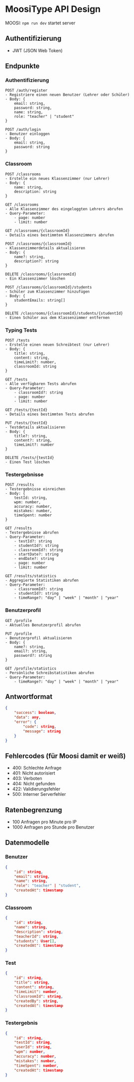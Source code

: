# MoosiType API Design
MOOSI: `npm run dev` startet server

## Authentifizierung
- JWT (JSON Web Token)

## Endpunkte

### Authentifizierung
```
POST /auth/register
- Registriere einen neuen Benutzer (Lehrer oder Schüler)
- Body: {
    email: string,
    password: string,
    name: string,
    role: "teacher" | "student"
}

POST /auth/login
- Benutzer einloggen
- Body: {
    email: string,
    password: string
}
```

### Classroom
```
POST /classrooms
- Erstelle ein neues Klassenzimmer (nur Lehrer)
- Body: {
    name: string,
    description: string
}

GET /classrooms
- Alle Klassenzimmer des eingeloggten Lehrers abrufen
- Query-Parameter:
    - page: number
    - limit: number

GET /classrooms/{classroomId}
- Details eines bestimmten Klassenzimmers abrufen

POST /classrooms/{classroomId}
- Klassenzimmerdetails aktualisieren
- Body: {
    name?: string,
    description?: string
}

DELETE /classrooms/{classroomId}
- Ein Klassenzimmer löschen

POST /classrooms/{classroomId}/students
- Schüler zum Klassenzimmer hinzufügen
- Body: {
    studentEmails: string[]
}

DELETE /classrooms/{classroomId}/students/{studentId}
- Einen Schüler aus dem Klassenzimmer entfernen
```

### Typing Tests
```
POST /tests
- Erstelle einen neuen Schreibtest (nur Lehrer)
- Body: {
    title: string,
    content: string,
    timeLimit?: number,
    classroomId: string
}

GET /tests
- Alle verfügbaren Tests abrufen
- Query-Parameter:
    - classroomId?: string
    - page: number
    - limit: number

GET /tests/{testId}
- Details eines bestimmten Tests abrufen

PUT /tests/{testId}
- Testdetails aktualisieren
- Body: {
    title?: string,
    content?: string,
    timeLimit?: number
}

DELETE /tests/{testId}
- Einen Test löschen
```

### Testergebnisse
```
POST /results
- Testergebnisse einreichen
- Body: {
    testId: string,
    wpm: number,
    accuracy: number,
    mistakes: number,
    timeSpent: number
}

GET /results
- Testergebnisse abrufen
- Query-Parameter:
    - testId?: string
    - studentId?: string
    - classroomId?: string
    - startDate?: string
    - endDate?: string
    - page: number
    - limit: number

GET /results/statistics
- Aggregierte Statistiken abrufen
- Query-Parameter:
    - classroomId?: string
    - studentId?: string
    - timeRange?: "day" | "week" | "month" | "year"
```

### Benutzerprofil
```
GET /profile
- Aktuelles Benutzerprofil abrufen

PUT /profile
- Benutzerprofil aktualisieren
- Body: {
    name?: string,
    email?: string,
    password?: string
}

GET /profile/statistics
- Persönliche Schreibstatistiken abrufen
- Query-Parameter:
    - timeRange?: "day" | "week" | "month" | "year"
```

## Antwortformat
```json
{
    "success": boolean,
    "data": any,
    "error": {
        "code": string,
        "message": string
    }
}
```

## Fehlercodes (für Moosi damit er weiß)
- 400: Schlechte Anfrage
- 401: Nicht autorisiert
- 403: Verboten
- 404: Nicht gefunden
- 422: Validierungsfehler
- 500: Interner Serverfehler

## Ratenbegrenzung
- 100 Anfragen pro Minute pro IP
- 1000 Anfragen pro Stunde pro Benutzer

## Datenmodelle

### Benutzer
```json
{
    "id": string,
    "email": string,
    "name": string,
    "role": "teacher" | "student",
    "createdAt": timestamp
}
```

### Classroom
```json
{
    "id": string,
    "name": string,
    "description": string,
    "teacherId": string,
    "students": User[],
    "createdAt": timestamp
}
```

### Test
```json
{
    "id": string,
    "title": string,
    "content": string,
    "timeLimit": number,
    "classroomId": string,
    "createdBy": string,
    "createdAt": timestamp
}
```

### Testergebnis
```json
{
    "id": string,
    "testId": string,
    "userId": string,
    "wpm": number,
    "accuracy": number,
    "mistakes": number,
    "timeSpent": number,
    "createdAt": timestamp
}